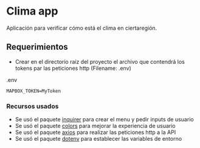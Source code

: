 # Clima app

Aplicación para verificar cómo está el clima en ciertaregión.

## Requerimientos
* Crear en el directorio raíz del proyecto el archivo que contendrá los tokens par las peticiones http (Filename: .env)

.env
```
MAPBOX_TOKEN=MyToken

```

### Recursos usados

* Se usó el paquete [inquirer](https://www.npmjs.com/package/inquirer) para crear el menu y pedir inputs de usuario
* Se usó el paquete [colors](https://www.npmjs.com/package/colors) para mejorar la experiencia de usuario
* Se usó el paquete [axios](https://www.npmjs.com/package/axios) para realizar las peticiones http a la API
* Se usó el paquete [dotenv](https://www.npmjs.com/package/dotenv) para establecer las variables de entorno

